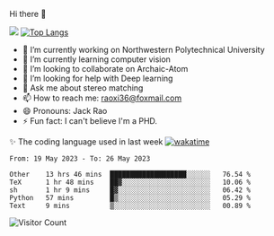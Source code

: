 Hi there 👋

![](https://github-readme-stats.vercel.app/api?username=ZhiboRao)
[![Top Langs](https://github-readme-stats.vercel.app/api/top-langs/?username=ZhiboRao&layout=compact)](https://github.com/anuraghazra/github-readme-stats)

- 🔭 I’m currently working on Northwestern Polytechnical University
- 🌱 I’m currently learning computer vision
- 👯 I’m looking to collaborate on Archaic-Atom
- 🤔 I’m looking for help with Deep learning
- 💬 Ask me about stereo matching
- 📫 How to reach me: raoxi36@foxmail.com
- 😄 Pronouns: Jack Rao
- ⚡ Fun fact: I can't believe I'm a PHD.

✨ The coding language used in last week [![wakatime](https://wakatime.com/badge/user/51ec5ec7-4742-4243-9eea-732ade32c0b7.svg)](https://wakatime.com/@51ec5ec7-4742-4243-9eea-732ade32c0b7)
<!--START_SECTION:waka-->

```text
From: 19 May 2023 - To: 26 May 2023

Other    13 hrs 46 mins  ███████████████████░░░░░░   76.54 %
TeX      1 hr 48 mins    ██▓░░░░░░░░░░░░░░░░░░░░░░   10.06 %
sh       1 hr 9 mins     █▓░░░░░░░░░░░░░░░░░░░░░░░   06.42 %
Python   57 mins         █▒░░░░░░░░░░░░░░░░░░░░░░░   05.29 %
Text     9 mins          ▒░░░░░░░░░░░░░░░░░░░░░░░░   00.89 %
```

<!--END_SECTION:waka-->

![Visitor Count](https://profile-counter.glitch.me/Raohaocheng/count.svg)
